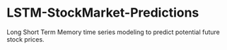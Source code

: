 # LSTM-StockMarket-Predictions

Long Short Term Memory time series modeling to predict potential future stock prices.
